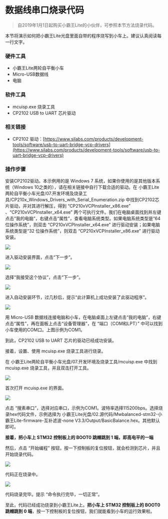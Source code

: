 # 数据线串口烧录代码

> 自2019年1月1日起购买小霸王Lite的小伙伴，可参照本节方法烧录代码。

本节将演示如何把小霸王Lite光盘里面自带的程序烧写到小车上。建议认真阅读每一行文字。

### 硬件工具

* 小霸王Lite两轮自平衡小车
* Micro-USB数据线
* 电脑

### 软件工具

* mcuisp.exe 烧录工具
* CP2102 USB to UART 芯片驱动

### 相关链接

* CP2102 驱动：[https://www.silabs.com/products/development-tools/software/usb-to-uart-bridge-vcp-drivers](https://www.silabs.com/products/development-tools/software/usb-to-uart-bridge-vcp-drivers)

### 操作步骤

安装CP2102驱动。本示例用的是 Windows 7 系统，如果你使用的是其他版本系统（Windows 10之类的），请在相关链接中自行下载合适的驱动。在 小霸王Lite两轮自平衡小车光盘/07.开发环境及烧录工具/CP210x_Windows_Drivers_with_Serial_Enumeration.zip 中找到CP2102芯片驱动，并对其进行解压，得到 “CP210xVCPInstaller_x86.exe” 、“CP210xVCPInstaller_x64.exe” 两个可执行文件。我们在电脑桌面找到并左键点击“我的电脑”，右键点击“属性”，查看电脑系统类型。如果电脑系统类型是“64 位操作系统”，则双击 “CP210xVCPInstaller_x64.exe” 进行驱动安装；如果电脑系统类型是“32 位操作系统”，则双击 “CP210xVCPInstaller_x86.exe” 进行驱动安装。

![](/img/2019-01-05_232007.png)

进入驱动安装界面，点击“下一步”。

![](/img/2019-01-05_232018.png)

选择“我接受这个协议”，点击“下一步”。

![](/img/2019-01-05_232026.png)

进入自动安装环节，过几秒后，提示“此计算机上成功安装了此驱动程序”。

![](/img/2019-01-05_232149.png)

用 Micro-USB 数据线连接电脑和小车，在电脑桌面上左键点击“我的电脑”，右键点击“属性”，再在面板上点击“设备管理器”，在 “端口（COM和LPT）” 中可以找到小车使用的COM口。上图示例为COM1。

到此，CP2102 USB to UART 芯片的驱动已经成功安装。

接着，设置、使用 mcuisp.exe 烧录工具进行烧录。

在 小霸王Lite两轮自平衡小车光盘/07.开发环境及烧录工具/mcuisp.exe 中找到 mcuisp.exe 烧录工具，并且双击打开工具。

![](/img/2019-01-05_235555.png)

首次打开 mcuisp.exe 的界面。

![](/img/2019-01-05_235944.png)

点击 “搜素串口”，选择对应串口，示例为COM1。波特率选择115200bps。选择烧录hex代码文件，示例选择为 小霸王Lite光盘/02.源代码/Mwbalanced-stm32-小霸王Lite-firmware-互补滤波-none V3.3/Output/BasicBalance.hex。其他默认即可。

**接着，把小车上 STM32 控制板上的 BOOT0 跳帽跳到 1 端，即高电平的一端**

然后，点击 “开始编程” 按钮，按一下控制板的复位按钮，就会检测到芯片，并且开始烧录代码。

![](/img/2019-01-06_001951.png)

代码正在烧录中。

![](/img/2019-01-06_002015.png)

代码烧录完毕。提示 “命令执行完毕，一切正常”。

至此，代码已经成功烧录到小霸王Lite上。**把小车上 STM32 控制板上的 BOOT0 跳帽跳到 0 端**，按一下控制板的复位按钮，我们就能看到小车的运行效果啦。

